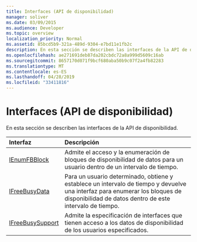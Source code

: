 ```yaml
---
title: Interfaces (API de disponibilidad)
manager: soliver
ms.date: 03/09/2015
ms.audience: Developer
ms.topic: overview
localization_priority: Normal
ms.assetid: 85bcd5b9-321a-489d-9304-e7bd11e1fb2c
description: En esta sección se describen las interfaces de la API de disponibilidad.
ms.openlocfilehash: ae271691deb87da202cbdc72a8a999d5609c16ab
ms.sourcegitcommit: 8657170d071f9bcf680aba50b9c07f2a4fb82283
ms.translationtype: MT
ms.contentlocale: es-ES
ms.lasthandoff: 04/28/2019
ms.locfileid: "33411816"
---
```

# <a name="interfaces-freebusy-api"></a>Interfaces (API de disponibilidad)

En esta sección se describen las interfaces de la API de disponibilidad.
  
|**Interfaz**|**Descripción**|
|:-----|:-----|
|[IEnumFBBlock](ienumfbblock.md) <br/> |Admite el acceso y la enumeración de bloques de disponibilidad de datos para un usuario dentro de un intervalo de tiempo.  <br/> |
|[IFreeBusyData](ifreebusydata.md) <br/> |Para un usuario determinado, obtiene y establece un intervalo de tiempo y devuelve una interfaz para enumerar los bloques de disponibilidad de datos dentro de este intervalo de tiempo.  <br/> |
|[IFreeBusySupport](ifreebusysupport.md) <br/> |Admite la especificación de interfaces que tienen acceso a los datos de disponibilidad de los usuarios especificados.  <br/> |
   

